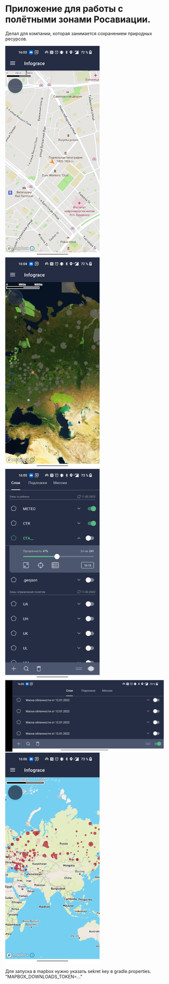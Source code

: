 # Приложение для работы с полётными зонами Росавиации.
Делал для компании, которая занимается сохранением природных ресурсов.
<p float="left">
<img src="https://github.com/ztzmtv/MapBox/blob/mapbox_azmetov/Screenshot_2022_08_15_16_03_24_76_0e27cbb23a65ddcf96068423a0d61f6a.jpg" width=300/>
<img src="https://github.com/ztzmtv/MapBox/blob/mapbox_azmetov/Screenshot_2022_08_15_16_04_39_97_0e27cbb23a65ddcf96068423a0d61f6a.jpg" width=300/>
<img src="https://github.com/ztzmtv/MapBox/blob/mapbox_azmetov/Screenshot_2022_08_15_16_05_32_55_0e27cbb23a65ddcf96068423a0d61f6a.jpg" width=300/>
<img src="https://github.com/ztzmtv/MapBox/blob/mapbox_azmetov/Screenshot_2022_08_15_16_05_47_30_0e27cbb23a65ddcf96068423a0d61f6a.jpg" width=800/>
<img src="https://github.com/ztzmtv/MapBox/blob/mapbox_azmetov/Screenshot_2022_08_15_16_06_02_79_0e27cbb23a65ddcf96068423a0d61f6a.jpg" width=300/>
</p>



Для запуска в mapbox нужно указать sekret key в gradle.properties. "MAPBOX_DOWNLOADS_TOKEN=..."
